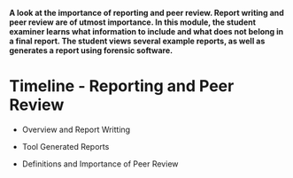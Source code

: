 **A look at the importance of reporting and peer review. Report writing and peer review are of utmost importance. In this module, the student examiner learns what information to include and what does not belong in a final report. The student views several example reports, as well as generates a report using forensic software.** 

# Timeline - Reporting and Peer Review

- Overview and Report Writting

- Tool Generated Reports

- Definitions and Importance of Peer Review
